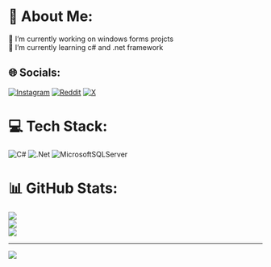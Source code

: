 # 💫 About Me:
🔭 I’m currently working on windows forms projcts<br>🌱 I’m currently learning c# and .net framework


## 🌐 Socials:
[![Instagram](https://img.shields.io/badge/Instagram-%23E4405F.svg?logo=Instagram&logoColor=white)](https://instagram.com/mr1compiler) [![Reddit](https://img.shields.io/badge/Reddit-%23FF4500.svg?logo=Reddit&logoColor=white)](https://reddit.com/user/mr1compiler) [![X](https://img.shields.io/badge/X-black.svg?logo=X&logoColor=white)](https://x.com/mr1compiler) 

# 💻 Tech Stack:
![C#](https://img.shields.io/badge/c%23-%23239120.svg?style=for-the-badge&logo=csharp&logoColor=white) ![.Net](https://img.shields.io/badge/.NET-5C2D91?style=for-the-badge&logo=.net&logoColor=white) ![MicrosoftSQLServer](https://img.shields.io/badge/Microsoft%20SQL%20Server-CC2927?style=for-the-badge&logo=microsoft%20sql%20server&logoColor=white)
# 📊 GitHub Stats:
![](https://github-readme-stats.vercel.app/api?username=mr1compiler&theme=dark&hide_border=false&include_all_commits=true&count_private=true)<br/>
![](https://github-readme-streak-stats.herokuapp.com/?user=mr1compiler&theme=dark&hide_border=false)<br/>
![](https://github-readme-stats.vercel.app/api/top-langs/?username=mr1compiler&theme=dark&hide_border=false&include_all_commits=true&count_private=true&layout=compact)

---
[![](https://visitcount.itsvg.in/api?id=mr1compiler&icon=0&color=0)](https://visitcount.itsvg.in)

<!-- Proudly created with GPRM ( https://gprm.itsvg.in ) -->
